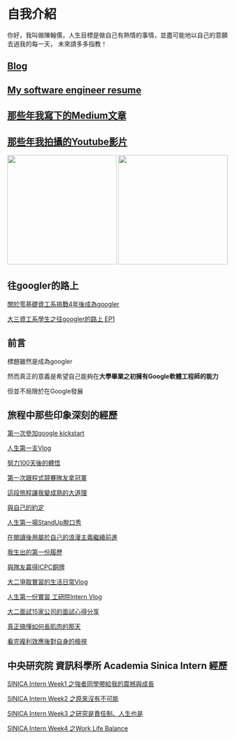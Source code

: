 # 自我介紹
你好，我叫做陳翰儒，人生目標是做自己有熱情的事情，並盡可能地以自己的意願去過我的每一天，
未來請多多指教！
## [Blog](https://hacker-davinci.github.io/blog/)
## [My software engineer resume](https://hacker-davinci.github.io/CV/HANRU_CHEN_CV.pdf)
## [那些年我寫下的Medium文章](https://future-outlier.medium.com/)
## [那些年我拍攝的Youtube影片](https://www.youtube.com/channel/UCOwyfb8QhvvXQpoQLJpmEKQ)
<p float="left">
  <img src="https://user-images.githubusercontent.com/76461262/174947667-e6f8e2e7-6508-4965-ac6e-cc9ff6496793.png" width="250">
  <img src="https://user-images.githubusercontent.com/76461262/174946417-ddb30a20-4772-4748-ab6f-f1e2b1d7637b.jpg" width="250">
</p>


## 往googler的路上
[關於零基礎資工系挑戰4年後成為googler](https://slashie-person-and-googler.medium.com/%E9%9B%B6%E5%9F%BA%E7%A4%8E%E8%B3%87%E5%B7%A5%E7%B3%BB%E5%AD%B8%E7%94%9F%E5%9C%A8%E6%88%90%E7%82%BAgoogle%E5%B7%A5%E7%A8%8B%E5%B8%AB%E4%B9%8B%E8%B7%AF-af5d71300d82)

[大三資工系學生之往googler的路上 EP1](https://youtu.be/MuF5Au3KXA8)

## 前言
標題雖然是成為googler

然而真正的意義是希望自己能夠在**大學畢業之初擁有Google軟體工程師的能力**

但並不局限於在Google發展

## 旅程中那些印象深刻的經歷

[第一次參加google kickstart](https://slashie-person-and-googler.medium.com/%E5%BE%80googler%E7%9A%84%E8%B7%AF%E4%B8%8Aday45-760e3d4ee197)

[人生第一支Vlog](https://slashie-person-and-googler.medium.com/%E5%BE%80googler%E7%9A%84%E8%B7%AF%E4%B8%8Aday78-faf65bd6f801)

[努力100天後的體悟](https://slashie-person-and-googler.medium.com/%E5%BE%80googler%E7%9A%84%E8%B7%AF%E4%B8%8Aday100-9dd212dca228)

[第一次跟程式競賽隊友拿冠軍](https://slashie-person-and-googler.medium.com/%E5%BE%80googler%E7%9A%84%E8%B7%AF%E4%B8%8Aday121-a348c6ac4005)

[這段旅程讓我變成熟的大道理](https://slashie-person-and-googler.medium.com/%E5%BE%80googler%E7%9A%84%E8%B7%AF%E4%B8%8Aday200-ba5bf3fd6252)

[與自己的約定](https://slashie-person-and-googler.medium.com/the-journey-to-be-googler-day215-a43050bc1018)

[人生第一場StandUp脫口秀](https://slashie-person-and-googler.medium.com/the-journey-to-be-googler-day244-2e4858082cbc)

[在閱讀後用屬於自己的浪漫主義繼續前進](https://slashie-person-and-googler.medium.com/the-journey-to-be-googler-day267-c8a787c086bc)

[我生出的第一份履歷](https://slashie-person-and-googler.medium.com/the-journey-to-be-googler-day271-a141b5fe5544)

[與隊友贏得ICPC銅牌](https://slashie-person-and-googler.medium.com/the-journey-to-be-googler-day294-b124e464adec)

[大二爭取實習的生活日常Vlog](https://slashie-person-and-googler.medium.com/the-journey-to-be-googler-day296-39925ae9bb02)

[人生第一份實習 工研院Intern Vlog](https://slashie-person-and-googler.medium.com/the-journey-to-be-googler-day363-fc0a18d9a906)

[大二面試15家公司的面試心得分享](https://slashie-person-and-googler.medium.com/%E5%BE%80googler%E7%9A%84%E8%B7%AF%E4%B8%8Aday474-9a121e610cf6)

[真正搞懂如何長肌肉的那天](https://slashie-person-and-googler.medium.com/%E5%BE%80googler%E7%9A%84%E8%B7%AF%E4%B8%8Aday482-46c818b28960)

[看完複利效應後對自身的檢視](https://slashie-person-and-googler.medium.com/%E5%BE%80googler%E7%9A%84%E8%B7%AF%E4%B8%8Aday483-74ca970cbfd6)

## 中央研究院 資訊科學所 Academia Sinica Intern 經歷

[SINICA Intern Week1 之強者同學帶給我的震撼與成長](https://slashie-person-and-googler.medium.com/sinica-week-1-%E4%B9%8B%E5%BC%B7%E8%80%85%E5%90%8C%E5%AD%B8%E5%B8%B6%E7%B5%A6%E6%88%91%E7%9A%84%E9%9C%87%E6%92%BC%E8%88%87%E6%88%90%E9%95%B7-a387a04c1c93)

[SINICA Intern Week2 之原來沒有不可能](https://slashie-person-and-googler.medium.com/sinica-intern-week2-%E4%B9%8B%E5%8E%9F%E4%BE%86%E6%B2%92%E6%9C%89%E4%B8%8D%E5%8F%AF%E8%83%BD-ca6f132f5252)

[SINICA Intern Week3 之研究是責任制、人生也是](https://slashie-person-and-googler.medium.com/sinica-intern-week3-%E4%B9%8B%E7%A0%94%E7%A9%B6%E6%98%AF%E8%B2%AC%E4%BB%BB%E5%88%B6-%E4%BA%BA%E7%94%9F%E4%B9%9F%E6%98%AF-ed8a800c0bb7)

[SINICA Intern Week4 之Work Life Balance](https://slashie-person-and-googler.medium.com/sinica-intern-week4%E4%B9%8Bwork-life-balance-fd76b1a88757)
